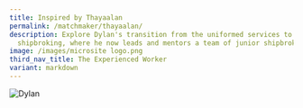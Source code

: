```yaml
---
title: Inspired by Thayaalan
permalink: /matchmaker/thayaalan/
description: Explore Dylan's transition from the uniformed services to
  shipbroking, where he now leads and mentors a team of junior shipbrokers.
image: /images/microsite logo.png
third_nav_title: The Experienced Worker
variant: markdown
---
```

<img border="0" alt="Dylan" src="https://i.ibb.co/w6yv7Ys/Dylan.png">